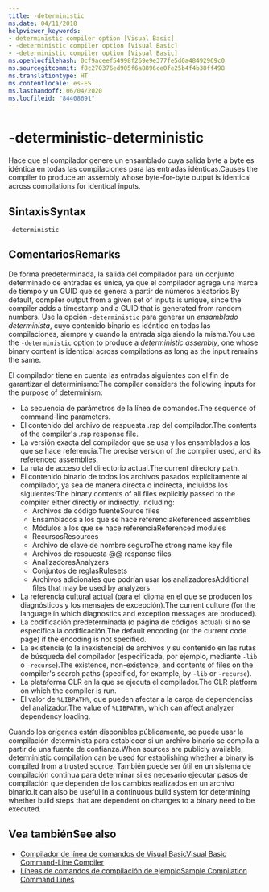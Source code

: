 ```yaml
---
title: -deterministic
ms.date: 04/11/2018
helpviewer_keywords:
- deterministic compiler option [Visual Basic]
- -deterministic compiler option [Visual Basic]
- -deterministic compiler option [Visual Basic]
ms.openlocfilehash: 0cf9aceef54998f269e9e377fe5d0a48492969c0
ms.sourcegitcommit: f8c270376ed905f6a8896ce0fe25b4f4b38ff498
ms.translationtype: HT
ms.contentlocale: es-ES
ms.lasthandoff: 06/04/2020
ms.locfileid: "84408691"
---
```

# <a name="-deterministic"></a><span data-ttu-id="26aba-102">-deterministic</span><span class="sxs-lookup"><span data-stu-id="26aba-102">-deterministic</span></span>

<span data-ttu-id="26aba-103">Hace que el compilador genere un ensamblado cuya salida byte a byte es idéntica en todas las compilaciones para las entradas idénticas.</span><span class="sxs-lookup"><span data-stu-id="26aba-103">Causes the compiler to produce an assembly whose byte-for-byte output is identical across compilations for identical inputs.</span></span>

## <a name="syntax"></a><span data-ttu-id="26aba-104">Sintaxis</span><span class="sxs-lookup"><span data-stu-id="26aba-104">Syntax</span></span>

```console
-deterministic
```

## <a name="remarks"></a><span data-ttu-id="26aba-105">Comentarios</span><span class="sxs-lookup"><span data-stu-id="26aba-105">Remarks</span></span>

<span data-ttu-id="26aba-106">De forma predeterminada, la salida del compilador para un conjunto determinado de entradas es única, ya que el compilador agrega una marca de tiempo y un GUID que se genera a partir de números aleatorios.</span><span class="sxs-lookup"><span data-stu-id="26aba-106">By default, compiler output from a given set of inputs is unique, since the compiler adds a timestamp and a GUID that is generated from random numbers.</span></span> <span data-ttu-id="26aba-107">Use la opción `-deterministic` para generar un *ensamblado determinista*, cuyo contenido binario es idéntico en todas las compilaciones, siempre y cuando la entrada siga siendo la misma.</span><span class="sxs-lookup"><span data-stu-id="26aba-107">You use the `-deterministic` option to produce a *deterministic assembly*, one whose binary content is identical across compilations as long as the input remains the same.</span></span>

<span data-ttu-id="26aba-108">El compilador tiene en cuenta las entradas siguientes con el fin de garantizar el determinismo:</span><span class="sxs-lookup"><span data-stu-id="26aba-108">The compiler considers the following inputs for the purpose of determinism:</span></span>

- <span data-ttu-id="26aba-109">La secuencia de parámetros de la línea de comandos.</span><span class="sxs-lookup"><span data-stu-id="26aba-109">The sequence of command-line parameters.</span></span>
- <span data-ttu-id="26aba-110">El contenido del archivo de respuesta .rsp del compilador.</span><span class="sxs-lookup"><span data-stu-id="26aba-110">The contents of the compiler's .rsp response file.</span></span>
- <span data-ttu-id="26aba-111">La versión exacta del compilador que se usa y los ensamblados a los que se hace referencia.</span><span class="sxs-lookup"><span data-stu-id="26aba-111">The precise version of the compiler used, and its referenced assemblies.</span></span>
- <span data-ttu-id="26aba-112">La ruta de acceso del directorio actual.</span><span class="sxs-lookup"><span data-stu-id="26aba-112">The current directory path.</span></span>
- <span data-ttu-id="26aba-113">El contenido binario de todos los archivos pasados explícitamente al compilador, ya sea de manera directa o indirecta, incluidos los siguientes:</span><span class="sxs-lookup"><span data-stu-id="26aba-113">The binary contents of all files explicitly passed to the compiler either directly or indirectly, including:</span></span>
  - <span data-ttu-id="26aba-114">Archivos de código fuente</span><span class="sxs-lookup"><span data-stu-id="26aba-114">Source files</span></span>
  - <span data-ttu-id="26aba-115">Ensamblados a los que se hace referencia</span><span class="sxs-lookup"><span data-stu-id="26aba-115">Referenced assemblies</span></span>
  - <span data-ttu-id="26aba-116">Módulos a los que se hace referencia</span><span class="sxs-lookup"><span data-stu-id="26aba-116">Referenced modules</span></span>
  - <span data-ttu-id="26aba-117">Recursos</span><span class="sxs-lookup"><span data-stu-id="26aba-117">Resources</span></span>
  - <span data-ttu-id="26aba-118">Archivo de clave de nombre seguro</span><span class="sxs-lookup"><span data-stu-id="26aba-118">The strong name key file</span></span>
  - <span data-ttu-id="26aba-119">Archivos de respuesta @</span><span class="sxs-lookup"><span data-stu-id="26aba-119">@ response files</span></span>
  - <span data-ttu-id="26aba-120">Analizadores</span><span class="sxs-lookup"><span data-stu-id="26aba-120">Analyzers</span></span>
  - <span data-ttu-id="26aba-121">Conjuntos de reglas</span><span class="sxs-lookup"><span data-stu-id="26aba-121">Rulesets</span></span>
  - <span data-ttu-id="26aba-122">Archivos adicionales que podrían usar los analizadores</span><span class="sxs-lookup"><span data-stu-id="26aba-122">Additional files that may be used by analyzers</span></span>
- <span data-ttu-id="26aba-123">La referencia cultural actual (para el idioma en el que se producen los diagnósticos y los mensajes de excepción).</span><span class="sxs-lookup"><span data-stu-id="26aba-123">The current culture (for the language in which diagnostics and exception messages are produced).</span></span>
- <span data-ttu-id="26aba-124">La codificación predeterminada (o página de códigos actual) si no se especifica la codificación.</span><span class="sxs-lookup"><span data-stu-id="26aba-124">The default encoding (or the current code page) if the encoding is not specified.</span></span>
- <span data-ttu-id="26aba-125">La existencia (o la inexistencia) de archivos y su contenido en las rutas de búsqueda del compilador (especificada, por ejemplo, mediante `-lib` o `-recurse`).</span><span class="sxs-lookup"><span data-stu-id="26aba-125">The existence, non-existence, and contents of files on the compiler's search paths (specified, for example, by `-lib` or `-recurse`).</span></span>
- <span data-ttu-id="26aba-126">La plataforma CLR en la que se ejecuta el compilador.</span><span class="sxs-lookup"><span data-stu-id="26aba-126">The CLR platform on which the compiler is run.</span></span>
- <span data-ttu-id="26aba-127">El valor de `%LIBPATH%`, que pueden afectar a la carga de dependencias del analizador.</span><span class="sxs-lookup"><span data-stu-id="26aba-127">The value of `%LIBPATH%`, which can affect analyzer dependency loading.</span></span>

<span data-ttu-id="26aba-128">Cuando los orígenes están disponibles públicamente, se puede usar la compilación determinista para establecer si un archivo binario se compila a partir de una fuente de confianza.</span><span class="sxs-lookup"><span data-stu-id="26aba-128">When sources are publicly available, deterministic compilation can be used for establishing whether a binary is compiled from a trusted source.</span></span> <span data-ttu-id="26aba-129">También puede ser útil en un sistema de compilación continua para determinar si es necesario ejecutar pasos de compilación que dependen de los cambios realizados en un archivo binario.</span><span class="sxs-lookup"><span data-stu-id="26aba-129">It can also be useful in a continuous build system for determining whether build steps that are dependent on changes to a binary need to be executed.</span></span>

## <a name="see-also"></a><span data-ttu-id="26aba-130">Vea también</span><span class="sxs-lookup"><span data-stu-id="26aba-130">See also</span></span>

- [<span data-ttu-id="26aba-131">Compilador de línea de comandos de Visual Basic</span><span class="sxs-lookup"><span data-stu-id="26aba-131">Visual Basic Command-Line Compiler</span></span>](index.md)
- [<span data-ttu-id="26aba-132">Líneas de comandos de compilación de ejemplo</span><span class="sxs-lookup"><span data-stu-id="26aba-132">Sample Compilation Command Lines</span></span>](sample-compilation-command-lines.md)
